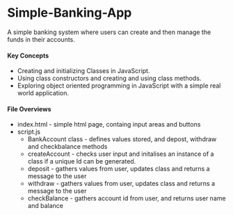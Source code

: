 # Simple-Banking-App
A simple banking system where users can create and then manage the funds in their accounts.


#### Key Concepts
- Creating and initializing Classes in JavaScript.
- Using class constructors and creating and using class methods.
- Exploring object oriented programming in JavaScript with a simple real world application.

#### File Overviews
- index.html - simple html page, containg input areas and buttons
- script.js
    - BankAccount class - defines values stored, and depost, withdraw and checkbalance methods
    - createAccount - checks user input and initalises an instance of a class if a unique Id can be generated.
    - deposit - gathers values from user, updates class and returns a message to the user
    - withdraw - gathers values from user, updates class and returns a message to the user
    - checkBalance - gathers account id from user, and returns user name and balance   
